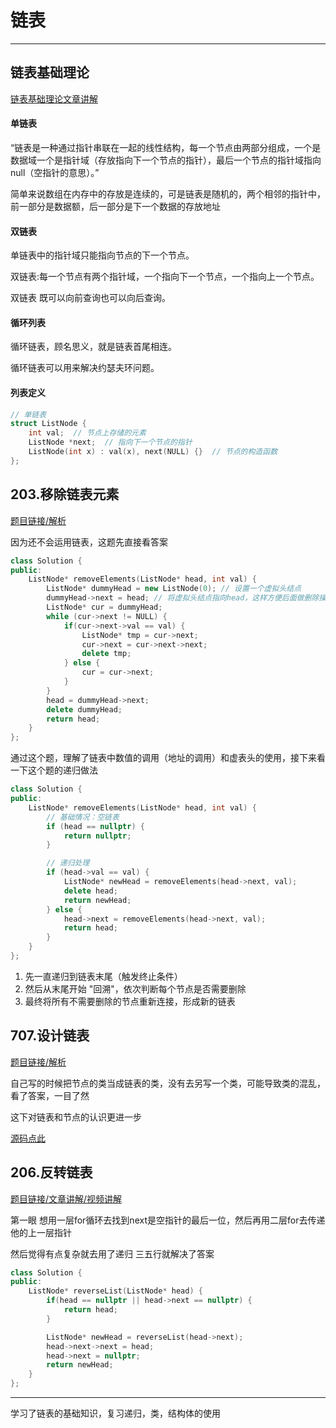 # 链表
---

## 链表基础理论

[链表基础理论文章讲解](https://programmercarl.com/%E9%93%BE%E8%A1%A8%E7%90%86%E8%AE%BA%E5%9F%BA%E7%A1%80.html)

#### 单链表
“链表是一种通过指针串联在一起的线性结构，每一个节点由两部分组成，一个是数据域一个是指针域（存放指向下一个节点的指针），最后一个节点的指针域指向null（空指针的意思）。”

简单来说数组在内存中的存放是连续的，可是链表是随机的，两个相邻的指针中，前一部分是数据额，后一部分是下一个数据的存放地址

#### 双链表
单链表中的指针域只能指向节点的下一个节点。

双链表:每一个节点有两个指针域，一个指向下一个节点，一个指向上一个节点。

双链表 既可以向前查询也可以向后查询。

#### 循环列表
循环链表，顾名思义，就是链表首尾相连。

循环链表可以用来解决约瑟夫环问题。

#### 列表定义
~~~c++
// 单链表
struct ListNode {
    int val;  // 节点上存储的元素
    ListNode *next;  // 指向下一个节点的指针
    ListNode(int x) : val(x), next(NULL) {}  // 节点的构造函数
};
~~~

## 203.移除链表元素

[题目链接/解析](https://programmercarl.com/0203.%E7%A7%BB%E9%99%A4%E9%93%BE%E8%A1%A8%E5%85%83%E7%B4%A0.html#%E7%AE%97%E6%B3%95%E5%85%AC%E5%BC%80%E8%AF%BE)

因为还不会运用链表，这题先直接看答案

~~~c++
class Solution {
public:
    ListNode* removeElements(ListNode* head, int val) {
        ListNode* dummyHead = new ListNode(0); // 设置一个虚拟头结点
        dummyHead->next = head; // 将虚拟头结点指向head，这样方便后面做删除操作
        ListNode* cur = dummyHead;
        while (cur->next != NULL) {
            if(cur->next->val == val) {
                ListNode* tmp = cur->next;
                cur->next = cur->next->next;
                delete tmp;
            } else {
                cur = cur->next;
            }
        }
        head = dummyHead->next;
        delete dummyHead;
        return head;
    }
};
~~~

通过这个题，理解了链表中数值的调用（地址的调用）和虚表头的使用，接下来看一下这个题的递归做法

~~~c++
class Solution {
public:
    ListNode* removeElements(ListNode* head, int val) {
        // 基础情况：空链表
        if (head == nullptr) {
            return nullptr;
        }

        // 递归处理
        if (head->val == val) {
            ListNode* newHead = removeElements(head->next, val);
            delete head;
            return newHead;
        } else {
            head->next = removeElements(head->next, val);
            return head;
        }
    }
};
~~~

1. 先一直递归到链表末尾（触发终止条件）
2. 然后从末尾开始 "回溯"，依次判断每个节点是否需要删除
3. 最终将所有不需要删除的节点重新连接，形成新的链表

## 707.设计链表

[题目链接/解析](https://programmercarl.com/0707.%E8%AE%BE%E8%AE%A1%E9%93%BE%E8%A1%A8.html)


自己写的时候把节点的类当成链表的类，没有去另写一个类，可能导致类的混乱，看了答案，一目了然

这下对链表和节点的认识更进一步

[源码点此](./707.设计链表.cpp)

##  206.反转链表

[题目链接/文章讲解/视频讲解](https://programmercarl.com/0206.%E7%BF%BB%E8%BD%AC%E9%93%BE%E8%A1%A8.html)

第一眼 想用一层for循环去找到next是空指针的最后一位，然后再用二层for去传递他的上一层指针

然后觉得有点复杂就去用了递归
三五行就解决了答案

~~~c++
class Solution {
public:
    ListNode* reverseList(ListNode* head) {
        if(head == nullptr || head->next == nullptr) {
            return head;
        }

        ListNode* newHead = reverseList(head->next);
        head->next->next = head;
        head->next = nullptr;
        return newHead;
    }
};
~~~

---
学习了链表的基础知识，复习递归，类，结构体的使用